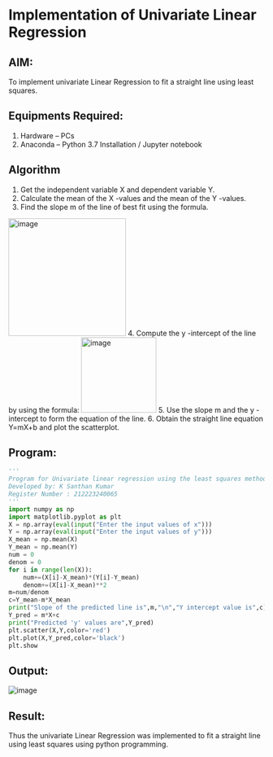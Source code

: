 # Implementation of Univariate Linear Regression
## AIM:
To implement univariate Linear Regression to fit a straight line using least squares.

## Equipments Required:
1. Hardware – PCs
2. Anaconda – Python 3.7 Installation / Jupyter notebook

## Algorithm
1. Get the independent variable X and dependent variable Y.
2. Calculate the mean of the X -values and the mean of the Y -values.
3. Find the slope m of the line of best fit using the formula. 
<img width="231" alt="image" src="https://user-images.githubusercontent.com/93026020/192078527-b3b5ee3e-992f-46c4-865b-3b7ce4ac54ad.png">
4. Compute the y -intercept of the line by using the formula:
<img width="148" alt="image" src="https://user-images.githubusercontent.com/93026020/192078545-79d70b90-7e9d-4b85-9f8b-9d7548a4c5a4.png">
5. Use the slope m and the y -intercept to form the equation of the line.
6. Obtain the straight line equation Y=mX+b and plot the scatterplot.

## Program:
```python
'''
Program for Univariate linear regression using the least squares method
Developed by: K Santhan Kumar
Register Number : 212223240065
'''
import numpy as np
import matplotlib.pyplot as plt
X = np.array(eval(input("Enter the input values of x")))
Y = np.array(eval(input("Enter the input values of y")))
X_mean = np.mean(X)
Y_mean = np.mean(Y)
num = 0
denom = 0
for i in range(len(X)):
    num+=(X[i]-X_mean)*(Y[i]-Y_mean)
    denom+=(X[i]-X_mean)**2
m=num/denom
c=Y_mean-m*X_mean
print("Slope of the predicted line is",m,"\n","Y intercept value is",c)
Y_pred = m*X+c
print("Predicted 'y' values are",Y_pred)
plt.scatter(X,Y,color='red')
plt.plot(X,Y_pred,color='black')
plt.show
```

## Output:
![image](https://github.com/SANTHAN-2006/Find-the-best-fit-line-using-Least-Squares-Method/assets/80164014/b9be031a-ba9f-4fa6-868a-d92c1e947275)


## Result:
Thus the univariate Linear Regression was implemented to fit a straight line using least squares using python programming.
